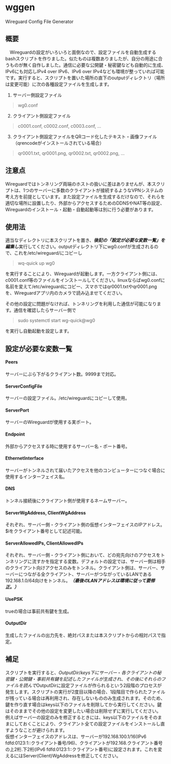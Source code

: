 # wggen
 Wireguard Config File Generator

## 概要

　Wireguardの設定がいろいろと面倒なので、設定ファイルを自動生成するbashスクリプトを作りました。似たものは複数ありましたが、自分の用途に合うものが無く自作しました。通信に必要な公開鍵・秘密鍵なども自動的に生成、IPv6にも対応しIPv4 over IPv6、IPv6 over IPv4なども環境が整っていれば可能です。実行すると、スクリプトを置いた場所の直下のoutputディレクトリ（場所は変更可能）に次の各種設定ファイルを生成します。
1. サーバー側設定ファイル
> wg0.conf
2. クライアント側設定ファイル
> c0001.conf, c0002.conf, c0003.conf, …
3. クライアント側設定ファイルをQRコード化したテキスト・画像ファイル（qrencodeがインストールされている場合）
> qr0001.txt, qr0001.png, qr0002.txt, qr0002.png, …
## 注意点
Wireguardではトンネリング両端のホストの扱いに差はありませんが、本スクリプトは、1つのサーバーに多数のクライアントが接続するようなVPNシステムの考え方を前提としています。また設定ファイルを生成するだけなので、それらを適切な場所に設置したり、外部からアクセスするためのDDNSやNAT等の設定、Wireguardのインストール・起動・自動起動等は別に行う必要があります。

## 使用法
適当なディレクトリに本スクリプトを置き、***後記の「設定が必要な変数一覧」を編集し***実行してください。outputディレクトリ下にwg0.confが生成されるので、これを/etc/wireguard/にコピーし
> wq-quick up wg0

を実行することにより、Wireguardが起動します。一方クライアント側には、c0001.conf等のファイルをインストールしてください。linuxならばwg0.confに名前を変えて/etc/wireguardにコピー、スマホではqr0001.txtやqr0001.pngを、Wireguardアプリ内のカメラで読み込ませてください。

その他の設定に問題がなければ、トンネリングを利用した通信が可能になります。通信を確認したらサーバー側で
> sudo systemctl start wg-quick@wg0

を実行し自動起動を設定します。

## 設定が必要な変数一覧
#### Peers
サーバーにぶら下がるクライアント数。9999まで対応。
#### ServerConfigFile
サーバーの設定ファイル。/etc/wireguardにコピーして使用。
#### ServerPort
サーバーのWireguardが使用する実ポート。
#### Endpoint
外部からアクセスする時に使用するサーバー名・ポート番号。
#### EthernetInterface
サーバーがトンネルされて届いたアクセスを他のコンピューターにつなぐ場合に使用するインターフェイス名。
#### DNS
トンネル接続後にクライアント側が使用するネームサーバー。
#### ServerWgAddress, ClientWgAddress
それぞれ、サーバー側・クライアント側の仮想インターフェイスのIPアドレス。$iをクライアント番号として記述可能。
#### ServerAllowedIPs, ClientAllowedIPs
それぞれ、サーバー側・クライアント側において、どの宛先向けのアクセスをトンネリングに流すかを指定する変数。デフォルトの設定では、サーバー側は相手のクライアント向けアクセスのみをトンネル。クライアント側は、サーバー、サーバーにつながる全クライアント、サーバーがつながっているLANである192.168.1.0/64向けをトンネル。***（最後のLANアドレスは環境に従って要修正。）***
#### UsePSK
trueの場合は事前共有鍵を生成。
#### OutputDir
生成したファイルの出力先を、絶対パスまたは本スクリプトからの相対パスで指定。

## 補足
スクリプトを実行すると、$OutputDir/keys下にサーバー・各クライアントの秘密鍵・公開鍵・事前共有鍵を記述したファイルが生成され、その後にそれらのファイルを読んで$OutputDirに設定ファイルが作られるという2段階のプロセスが発生します。スクリプトの実行が2度目以降の場合、1段階目で作られたファイルが残っている場合は再利用され、存在しないもののみ生成されます。そのため、鍵を作り直す場合はkeys以下のファイルを削除してから実行してください。鍵はそのままでその他の設定を変更したい場合は削除せずに実行してください。 例えばサーバーの設定のみを修正するときには、keys以下のファイルをそのままにしておくことにより、クライアント全ての設定ファイルをインストールし直すようなことが避けられます。
<br>
仮想インターフェイスのアドレスは、サーバーが192.168.100.1/16(IPv6 fdfd:0123:1::クライアント番号/96)、クライアントが192.168.クライアント番号の上2桁.下2桁(IPv6 fdfd:0123:1::クライアント番号)に設定されます。これを変えるにはServer(Client)WgAddressを修正してください。
